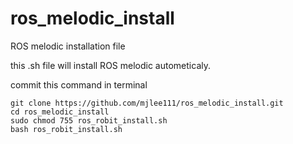 # ros_melodic_install
ROS melodic installation file 

this .sh file will install ROS melodic autometicaly.

commit this command in terminal
```shell
git clone https://github.com/mjlee111/ros_melodic_install.git
cd ros_melodic_install
sudo chmod 755 ros_robit_install.sh
bash ros_robit_install.sh
```
